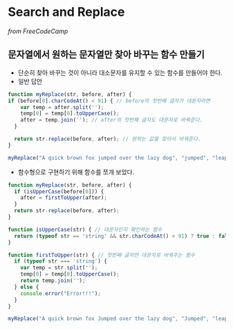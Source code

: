 # Search and Replace
_from FreeCodeCamp_

## 문자열에서 원하는 문자열만 찾아 바꾸는 함수 만들기
- 단순히 찾아 바꾸는 것이 아니라 대소문자를 유지할 수 있는 함수를 만들어야 한다.
- 일반 답안
```javascript
function myReplace(str, before, after) {
if (before[0].charCodeAt() < 91) { // before의 첫번째 글자가 대문자라면
    var temp = after.split('');
    temp[0] = temp[0].toUpperCase();
    after = temp.join(''); // after의 첫번째 글자도 대문자로 바꿔준다.
  }

  return str.replace(before, after); // 원하는 값을 찾아서 바꿔준다.
}

myReplace("A quick brown fox jumped over the lazy dog", "jumped", "leaped");
```

- 함수형으로 구현하기 위해 함수를 쪼개 보았다.
```javascript
function myReplace(str, before, after) {
  if (isUpperCase(before[0])) {
    after = firstToUpper(after);
  }
  return str.replace(before, after);
}

function isUpperCase(str) { // 대문자인지 확인하는 함수
  return (typeof str == 'string' && str.charCodeAt() < 91) ? true : false;
}

function firstToUpper(str) { // 첫번째 글자만 대문자로 바꿔주는 함수
  if (typeof str === 'string') {
    var temp = str.split('');
    temp[0] = temp[0].toUpperCase();
    return temp.join('');
  } else {
    console.error("Error!!!");
  }
}

myReplace("A quick brown fox Jumped over the lazy dog", "Jumped", "leaped");
```
